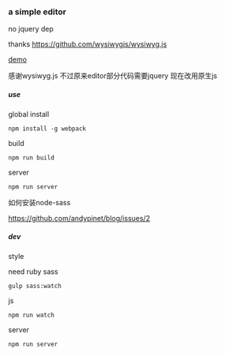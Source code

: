 ### a simple editor

no jquery dep

thanks https://github.com/wysiwygjs/wysiwyg.js

[demo](https://static.zhilizhili.com/static/aui/editor/)

感谢wysiwyg.js  不过原来editor部分代码需要jquery  现在改用原生js

##### use

global install

```
npm install -g webpack
```

build

```
npm run build
```

server

```
npm run server
```

如何安装node-sass

https://github.com/andypinet/blog/issues/2

##### dev

style

need ruby sass

```
gulp sass:watch
```

js

```
npm run watch
```

server
```
npm run server
```

